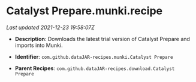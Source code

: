# Catalyst Prepare.munki.recipe

_Last updated 2021-12-23 19:58:07Z_

- **Description**: Downloads the latest trial version of Catalyst Prepare and imports into Munki.

- **Identifier**: `com.github.dataJAR-recipes.munki.Catalyst Prepare`

- **Parent Recipes**: `com.github.dataJAR-recipes.download.Catalyst Prepare`